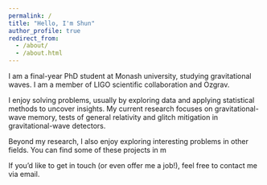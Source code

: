 ```yaml
---
permalink: /
title: "Hello, I'm Shun"
author_profile: true
redirect_from: 
  - /about/
  - /about.html
---
```


I am a final-year PhD student at Monash university, studying gravitational waves. I am a member of LIGO scientific collaboration and Ozgrav. 
 
I enjoy solving problems, usually by exploring data and applying statistical methods to uncover insights. My current research focuses on gravitational-wave memory, tests of general relativity and glitch mitigation in gravitational-wave detectors. 

Beyond my research, I also enjoy exploring interesting problems in other fields. You can find some of these projects in m

If you’d like to get in touch (or even offer me a job!), feel free to contact me via email.
